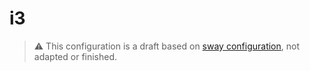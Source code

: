 # i3

> ⚠ This configuration is a draft based on
> [sway configuration](/home/.config/sway/), not adapted or finished.
